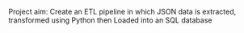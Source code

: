 Project aim: Create an ETL pipeline in which JSON data is extracted, transformed using Python then Loaded into an SQL database
